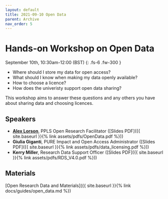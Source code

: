 ```yaml
---
layout: default
title: 2021-09-10 Open Data
parent: Archive
nav_order: 5
---
```


# Hands-on Workshop on Open Data

September 10th, 10:30am-12:00 (BST)
{: .fs-6 .fw-300 }

- Where should I store my data for open access?
- What should I know when making my data openly available?
- How to choose a licence?
- How does the univeristy support open data sharing?

This workshop aims to answer these questions and any others you have about sharing data and choosing licences.

## Speakers

- [**Alex Lorson**](https://alex-lorson.github.io), PPLS Open Research Facilitator ([Slides PDF]({{ site.baseurl }}{% link assets/pdfs/OpenData.pdf %}))
- **Giulia Giganti**, PURE Impact and Open Access Administrator ([Slides PDF]({{ site.baseurl }}{% link assets/pdfs/data_licensing.pdf %}))
- **Kerry Miller**, Research Data Support Officer ([Slides PDF]({{ site.baseurl }}{% link assets/pdfs/RDS_V4.0.pdf %}))

## Materials

[Open Research Data and Materials]({{ site.baseurl }}{% link docs/guides/open_data.md %})
